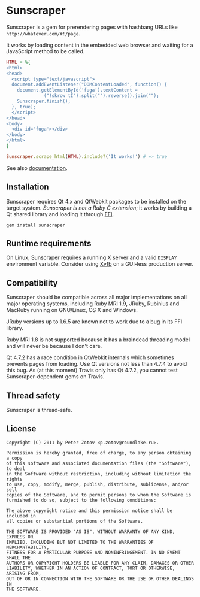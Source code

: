 Sunscraper
==========

Sunscraper is a gem for prerendering pages with hashbang URLs like `http://whatever.com/#!/page`.

It works by loading content in the embedded web browser and waiting for a JavaScript method to be
called.

``` ruby
HTML = %{
<html>
<head>
  <script type="text/javascript">
  document.addEventListener("DOMContentLoaded", function() {
    document.getElementById('fuga').textContent =
              ("!skrow tI").split("").reverse().join("");
    Sunscraper.finish();
  }, true);
  </script>
</head>
<body>
  <div id='fuga'></div>
</body>
</html>
}

Sunscraper.scrape_html(HTML).include?('It works!') # => true
```

See also [documentation][].

  [documentation]: http://rdoc.info/gems/sunscraper/Sunscraper

Installation
------------

Sunscraper requires Qt 4.x and QtWebkit packages to be installed on the target system. *Sunscraper is not a Ruby
C extension*; it works by building a Qt shared library and loading it through [FFI][].

  [FFI]: http://en.wikipedia.org/wiki/Foreign_Function_Interface

    gem install sunscraper

Runtime requirements
--------------------

On Linux, Sunscraper requires a running X server and a valid `DISPLAY` environment
variable. Consider using [Xvfb][] on a GUI-less production server.

  [Xvfb]: http://www.x.org/releases/X11R7.6/doc/man/man1/Xvfb.1.xhtml

Compatibility
-------------

Sunscraper should be compatible across all major implementations on all major operating systems, including
Ruby MRI 1.9, JRuby, Rubinius and MacRuby running on GNU/Linux, OS X and Windows.

JRuby versions up to 1.6.5 are known not to work due to a bug in its FFI library.

Ruby MRI 1.8 is not supported because it has a braindead threading model and will never be because I don't care.

Qt 4.7.2 has a race condition in QtWebkit internals which sometimes prevents pages from
loading. Use Qt versions not less than 4.7.4 to avoid this bug. As (at this moment) Travis
only has Qt 4.7.2, you cannot test Sunscraper-dependent gems on Travis.

Thread safety
-------------

Sunscraper is thread-safe.

License
-------

    Copyright (C) 2011 by Peter Zotov <p.zotov@roundlake.ru>.

    Permission is hereby granted, free of charge, to any person obtaining a copy
    of this software and associated documentation files (the "Software"), to deal
    in the Software without restriction, including without limitation the rights
    to use, copy, modify, merge, publish, distribute, sublicense, and/or sell
    copies of the Software, and to permit persons to whom the Software is
    furnished to do so, subject to the following conditions:

    The above copyright notice and this permission notice shall be included in
    all copies or substantial portions of the Software.

    THE SOFTWARE IS PROVIDED "AS IS", WITHOUT WARRANTY OF ANY KIND, EXPRESS OR
    IMPLIED, INCLUDING BUT NOT LIMITED TO THE WARRANTIES OF MERCHANTABILITY,
    FITNESS FOR A PARTICULAR PURPOSE AND NONINFRINGEMENT. IN NO EVENT SHALL THE
    AUTHORS OR COPYRIGHT HOLDERS BE LIABLE FOR ANY CLAIM, DAMAGES OR OTHER
    LIABILITY, WHETHER IN AN ACTION OF CONTRACT, TORT OR OTHERWISE, ARISING FROM,
    OUT OF OR IN CONNECTION WITH THE SOFTWARE OR THE USE OR OTHER DEALINGS IN
    THE SOFTWARE.
